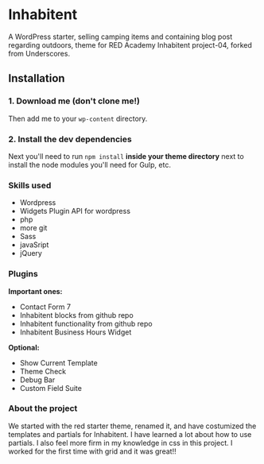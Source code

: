 # Inhabitent

A WordPress starter, selling camping items and containing blog post regarding outdoors, theme for RED Academy Inhabitent project-04, forked from Underscores.

## Installation

### 1. Download me (don't clone me!)

Then add me to your `wp-content` directory.

### 2. Install the dev dependencies

Next you'll need to run `npm install` **inside your theme directory** next to install the node modules you'll need for Gulp, etc.

### Skills used

* Wordpress
* Widgets Plugin API for wordpress
* php
* more git
* Sass
* javaSript
* jQuery

### Plugins

**Important ones:**

* Contact Form 7
* Inhabitent blocks from github repo
* Inhabitent functionality from github repo
* Inhabitent Business Hours Widget

 **Optional:**

* Show Current Template
* Theme Check
* Debug Bar
* Custom Field Suite

### About the project

We started with the red starter theme, renamed it, and have costumized the templates and partials for Inhabitent. I have learned a lot about how to use partials. I also feel more firm in my knowledge in css in this project. I worked for the first time with grid and it was great!!
